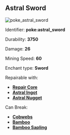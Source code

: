 ## Astral Sword
![poke_astral_sword](https://github.com/ItsMePok/PFE/assets/136857747/eb199004-38a2-491b-8fd1-fd028a85a645)

Identifier: **poke:astral_sword**

Durability: **3750**

Damage: **26**

Mining Speed: **60**

Enchant type: **Sword**

Repairable with:
* **[Repair Core](https://pfewiki.gitbook.io/home/items/cores/repair-core)**
* **[Astral Ingot](https://pfewiki.gitbook.io/home/items/ingots/astral-ingot)**
* **[Astral Nugget](https://pfewiki.gitbook.io/home/items/nuggets/astral-nugget)**

Can Break:
* **[Cobwebs](https://minecraft.wiki/w/Cobweb)**
* **[Bamboo](https://minecraft.wiki/w/Bamboo)**
* **[Bamboo Sapling](https://minecraft.wiki/w/Bamboo_Sapling)**
